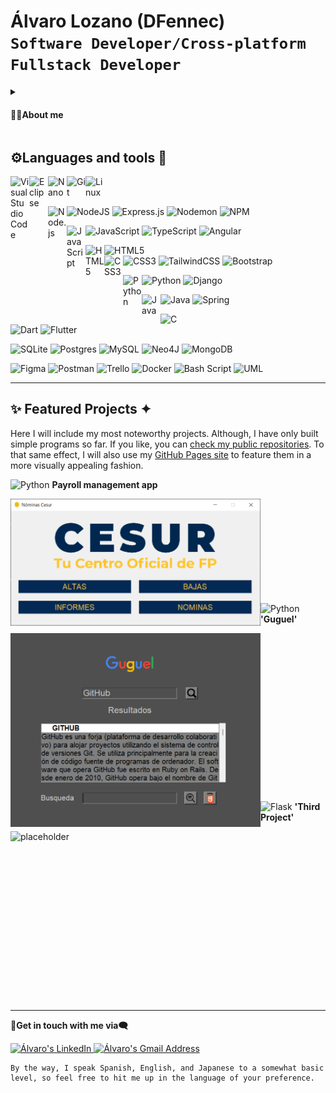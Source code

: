# Álvaro Lozano (DFennec)<br> **`Software Developer/Cross-platform Fullstack Developer`**
<details>
  
<summary> <h4>👨‍💻About me</h4> </summary>
<p>
Hi there, my name is <a href="https://www.linkedin.com/in/l-alvaro/">Álvaro Lozano</a>. I am a Software Developer and former Translator/Interpreter based in Spain. I have always been interested in technology and computers but it wasn't until a few years ago, after I finished my Bachelor of Arts in Translation, that I decided to take the plunge and swap careers by pursuing an Associate's Degree (might also be known as higher vocational degree) in Cross-platform Development. Below, you may find some of the projects and repositories I have made throughout my nascent coding foray as well as a few of my key points as a professional.
  <br>
  <br>
</p>
</details>

## ⚙️Languages and tools 🔨

<img align="left" alt="Visual Studio Code" width="30px" src="https://cdn.jsdelivr.net/gh/devicons/devicon/icons/vscode/vscode-original.svg"/>
<img align="left" alt="Eclipse" width="30px" src="https://cdn.jsdelivr.net/gh/devicons/devicon/icons/eclipse/eclipse-original.svg"/>
<img align="left" alt="Nano" width="30px" src="https://cdn.jsdelivr.net/gh/devicons/devicon/icons/nano/nano-original.svg"/>
<img align="left" alt="Git" width="30px" src="https://cdn.jsdelivr.net/gh/devicons/devicon/icons/git/git-original.svg"/>
<img align="left" alt="Linux" width="30px" src="https://cdn.jsdelivr.net/gh/devicons/devicon/icons/linux/linux-original.svg"/>
<br><br>

<img align="left" alt="Node.js" width="30px" src="https://cdn.jsdelivr.net/gh/devicons/devicon/icons/nodejs/nodejs-original.svg"/> ![NodeJS](https://img.shields.io/badge/node.js-6DA55F?style=for-the-badge&logo=node.js&logoColor=white) ![Express.js](https://img.shields.io/badge/express.js-%23404d59.svg?style=for-the-badge&logo=express&logoColor=%2361DAFB) ![Nodemon](https://img.shields.io/badge/NODEMON-%23323330.svg?style=for-the-badge&logo=nodemon&logoColor=%BBDEAD) ![NPM](https://img.shields.io/badge/NPM-%23CB3837.svg?style=for-the-badge&logo=npm&logoColor=white) <br>

<img align="left" alt="JavaScript" width="30px" src="https://cdn.jsdelivr.net/gh/devicons/devicon/icons/javascript/javascript-original.svg"/> ![JavaScript](https://img.shields.io/badge/javascript-%23323330.svg?style=for-the-badge&logo=javascript&logoColor=%23F7DF1E) ![TypeScript](https://img.shields.io/badge/typescript-%23007ACC.svg?style=for-the-badge&logo=typescript&logoColor=white) ![Angular](https://img.shields.io/badge/angular-%23DD0031.svg?style=for-the-badge&logo=angular&logoColor=white) <br>

<img align="left" alt="HTML5" width="30px" src="https://cdn.jsdelivr.net/gh/devicons/devicon/icons/html5/html5-original.svg"/> ![HTML5](https://img.shields.io/badge/html5-%23E34F26.svg?style=for-the-badge&logo=html5&logoColor=white) <br>
<img align="left" alt="CSS3" width="30px" src="https://cdn.jsdelivr.net/gh/devicons/devicon/icons/css3/css3-original.svg"/> ![CSS3](https://img.shields.io/badge/css3-%231572B6.svg?style=for-the-badge&logo=css3&logoColor=white) ![TailwindCSS](https://img.shields.io/badge/tailwindcss-%2338B2AC.svg?style=for-the-badge&logo=tailwind-css&logoColor=white) ![Bootstrap](https://img.shields.io/badge/bootstrap-%238511FA.svg?style=for-the-badge&logo=bootstrap&logoColor=white) <br>

<img align="left" alt="Python" width="30px" src="https://cdn.jsdelivr.net/gh/devicons/devicon/icons/python/python-original.svg"/> ![Python](https://img.shields.io/badge/python-3670A0?style=for-the-badge&logo=python&logoColor=ffdd54) ![Django](https://img.shields.io/badge/django-%23092E20.svg?style=for-the-badge&logo=django&logoColor=white) <br>

<img align="left" alt="Java" width="30px" src="https://cdn.jsdelivr.net/gh/devicons/devicon/icons/java/java-original.svg"/> ![Java](https://img.shields.io/badge/java-%23ED8B00.svg?style=for-the-badge&logo=openjdk&logoColor=white) ![Spring](https://img.shields.io/badge/spring-%236DB33F.svg?style=for-the-badge&logo=spring&logoColor=white) <br>

![C](https://img.shields.io/badge/c-%2300599C.svg?style=for-the-badge&logo=c&logoColor=white) <br>
![Dart](https://img.shields.io/badge/dart-%230175C2.svg?style=for-the-badge&logo=dart&logoColor=white) ![Flutter](https://img.shields.io/badge/Flutter-%2302569B.svg?style=for-the-badge&logo=Flutter&logoColor=white) <br>

![SQLite](https://img.shields.io/badge/sqlite-%2307405e.svg?style=for-the-badge&logo=sqlite&logoColor=white) ![Postgres](https://img.shields.io/badge/postgres-%23316192.svg?style=for-the-badge&logo=postgresql&logoColor=white) ![MySQL](https://img.shields.io/badge/mysql-4479A1.svg?style=for-the-badge&logo=mysql&logoColor=white)  ![Neo4J](https://img.shields.io/badge/Neo4j-008CC1?style=for-the-badge&logo=neo4j&logoColor=white)  ![MongoDB](https://img.shields.io/badge/MongoDB-%234ea94b.svg?style=for-the-badge&logo=mongodb&logoColor=white)<br>

![Figma](https://img.shields.io/badge/figma-%23F24E1E.svg?style=for-the-badge&logo=figma&logoColor=white) ![Postman](https://img.shields.io/badge/Postman-FF6C37?style=for-the-badge&logo=postman&logoColor=white) ![Trello](https://img.shields.io/badge/Trello-%23026AA7.svg?style=for-the-badge&logo=Trello&logoColor=white) ![Docker](https://img.shields.io/badge/docker-%230db7ed.svg?style=for-the-badge&logo=docker&logoColor=white) ![Bash Script](https://img.shields.io/badge/bash_script-%23121011.svg?style=for-the-badge&logo=gnu-bash&logoColor=white) ![UML](https://custom-icon-badges.demolab.com/badge/-Unified_Modeling_Language-A000F0?style=for-the-badge&logo=UML&logoColor=FFFF00)

<hr>

## ✨ Featured Projects ✦

  Here I will include my most noteworthy projects. Although, I have only built simple programs so far. If you like, you can <a href="https://github.com/DFennec?tab=repositories">check my public repositories</a>. 
  To that same effect, I will also use my <a href="https://dfennec.github.io/DFennec.github.io/">GitHub Pages site</a> to feature them in a more visually appealing fashion.

  ![Python](https://img.shields.io/badge/python-3670A0?style=for-the-badge&logo=python&logoColor=ffdd54)
   <strong> **Payroll management app** </strong>
  
  <a href="https://github.com/DFennec/nominas"><img align="left" alt="Nominas" width="400px" src="https://github.com/DFennec/nominas/blob/master/Thumbnail.png?raw=true"/></a>
  
  <br><br><br><br><br><br><br><br><br>
  
  ![Python](https://img.shields.io/badge/python-3670A0?style=for-the-badge&logo=python&logoColor=ffdd54)
  <strong> **'Guguel'** </strong>
  
  <a href="https://github.com/DFennec/guguel"><img align="left" alt="Guguel" width="400px" src="https://github.com/DFennec/Guguel/blob/master/thumbnail.png?raw=true"/></a>


  <br><br><br><br><br><br><br><br>
  <br><br><br><br><br><br><br>
  
  ![Flask](https://img.shields.io/badge/flask-AAAAAA?style=for-the-badge&logo=flask&logoColor=ffffff)
  <strong> **'Third Project'** </strong>
  
  <a href="https://github.com/DFennec/"><img align="left" alt="placeholder" width="400px" src="thumbnail"/></a>

<br><br><br><br><br><br><br><br>
<br><br><br><br><br><br><br><br>
<hr>

**💬Get in touch with me via🗨️**
  <p>
    <a href="https://www.linkedin.com/in/l-alvaro/" target="_blank" rel="noopener noreferrer">
      <img src="https://custom-icon-badges.demolab.com/badge/LinkedIn-0072b1.svg?logo=linkedin&logoSource=feather&logoColor=white" 
           alt="Álvaro's LinkedIn">
    </a>
    <a href="mailto:8a89l89g9@gmail.com?subject=Get in touch with me!&amp;body=Hello, Álvaro. I've come across your portfolio...">
      <img src="https://custom-icon-badges.demolab.com/badge/Mail-FF0F29.svg?logo=gmail&logoColor=white" 
           alt="Álvaro's Gmail Address">
    </a>

    By the way, I speak Spanish, English, and Japanese to a somewhat basic level, so feel free to hit me up in the language of your preference.
  </p>

<!--
# 📊 GitHub Stats:
![](https://github-readme-stats.vercel.app/api?username=DFennec&theme=dark&hide_border=true&include_all_commits=false&count_private=false)<br/>
![](https://github-readme-streak-stats.herokuapp.com/?user=DFennec&theme=dark&hide_border=true)<br/>
![](https://github-readme-stats.vercel.app/api/top-langs/?username=DFennec&theme=dark&hide_border=true&include_all_commits=false&count_private=false&layout=compact)
-->
<!--
###### Take a look at this random quote! I love them!
![](https://quotes-github-readme.vercel.app/api?type=vetical&theme=light)
<br>Thank you for paying my profile a visit!
-->
<!--
### 🔝 Top Contributed Repo
![](https://github-contributor-stats.vercel.app/api?username=DFennec&limit=5&theme=dark&combine_all_yearly_contributions=true)
-->

<!--
**DFennec/DFennec** is a ✨ _special_ ✨ repository because its `README.md` (this file) appears on your GitHub profile.
-->
